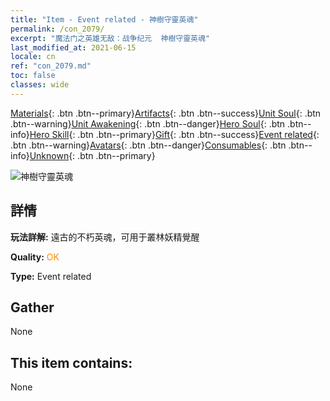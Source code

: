 ```yaml
---
title: "Item - Event related - 神樹守靈英魂"
permalink: /con_2079/
excerpt: "魔法门之英雄无敌：战争纪元  神樹守靈英魂"
last_modified_at: 2021-06-15
locale: cn
ref: "con_2079.md"
toc: false
classes: wide
---
```

 [Materials](/ItemsCN/){: .btn .btn--primary}[Artifacts](/ItemsCN/Artifacts/){: .btn .btn--success}[Unit Soul](/ItemsCN/UnitSoul/){: .btn .btn--warning}[Unit Awakening](/ItemsCN/UnitAwakening/){: .btn .btn--danger}[Hero Soul](/ItemsCN/HeroSoul/){: .btn .btn--info}[Hero Skill](/ItemsCN/HeroSkill/){: .btn .btn--primary}[Gift](/ItemsCN/Gift/){: .btn .btn--success}[Event related](/ItemsCN/Events/){: .btn .btn--warning}[Avatars](/ItemsCN/Avatars/){: .btn .btn--danger}[Consumables](/ItemsCN/Consumables/){: .btn .btn--info}[Unknown](/ItemsCN/Unknown/){: .btn .btn--primary}

 ![神樹守靈英魂](/images/t/juexing_909.jpg)

## 詳情
 **玩法詳解:** 遠古的不朽英魂，可用于叢林妖精覺醒

 **Quality:** <span style="color: #FF8C00">OK</span>

 **Type:** Event related

## Gather

  None

## This item contains:

  None

